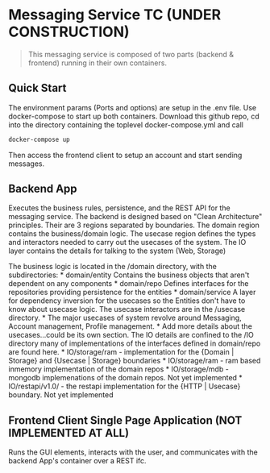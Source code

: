 # Messaging Service TC (UNDER CONSTRUCTION)

> This messaging service is composed of two parts (backend & frontend) running in their own containers.

## Quick Start
The environment params (Ports and options) are setup in the .env file. Use docker-compose to start up both containers. 
Download this github repo, cd into the directory containing the toplevel docker-compose.yml and call
``` bash
docker-compose up
```
Then access the frontend client to setup an account and start sending messages. 

## Backend App
Executes the business rules, persistence, and the REST API for the messaging service. The backend is designed based on "Clean Architecture" principles.  Their are 3 regions separated by boundaries. The domain region contains the business/domain logic. The usecase region defines the types and interactors needed to carry out the usecases of the system.  The IO layer contains the details for talking to the system (Web, Storage)

The business logic is located in the /domain directory, with the subdirectories:
	* domain/entity   Contains the business objects that aren't dependent on any components
	* domain/repo     Defines interfaces for the repositories providing persistence for the entities 
	* domain/service  A layer for dependency inversion for the usecases so the Entities don't have to know about usecase logic.
The usecase interactors are in the /usecase directory. 
	* The major usecases of system revolve around Messaging, Account management, Profile management.
	* Add more details about the usecases...could be its own section.
The IO details are confined to the /IO directory many of implementations of the interfaces defined in domain/repo are found here.
    * IO/storage/ram    - implementation for the {Domain | Storage} and {Usecase | Storage} boundaries
        *   IO/storage/ram    - ram based inmemory implementation of the domain repos
	    *   IO/storage/mdb    - mongodb implemenations of the domain repos. Not yet implemented
	*   IO/restapi/v1.0/  - the restapi implementation for the {HTTP | Usecase} boundary.  Not yet implemented
	
## Frontend Client Single Page Application (NOT IMPLEMENTED AT ALL)
Runs the GUI elements, interacts with the user, and communicates with the backend App's container over a REST ifc.



